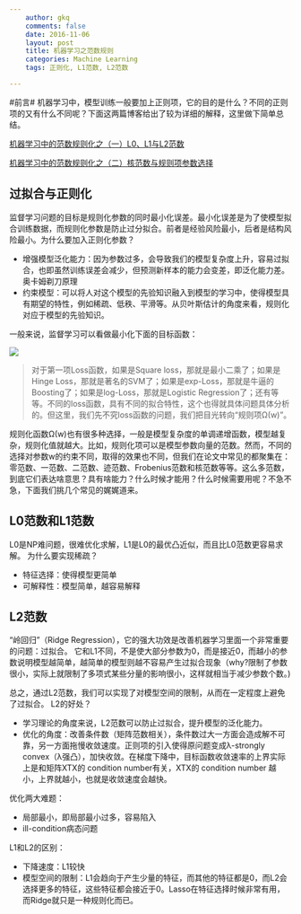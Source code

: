 ```yaml
---
    author: gkq
    comments: false
    date: 2016-11-06
    layout: post
    title: 机器学习之范数规则
    categories: Machine Learning
    tags: 正则化, L1范数, L2范数

---
```


#前言#
机器学习中，模型训练一般要加上正则项，它的目的是什么？不同的正则项的又有什么不同呢？下面这两篇博客给出了较为详细的解释，这里做下简单总结。

[机器学习中的范数规则化之（一）L0、L1与L2范数](http://blog.csdn.net/zouxy09/article/details/24971995/)

[机器学习中的范数规则化之（二）核范数与规则项参数选择](http://blog.csdn.net/zouxy09/article/details/24972869)

## 过拟合与正则化 ##

监督学习问题的目标是规则化参数的同时最小化误差。最小化误差是为了使模型拟合训练数据，而规则化参数是防止过分拟合。前者是经验风险最小，后者是结构风险最小。为什么要加入正则化参数？

- 增强模型泛化能力：因为参数过多，会导致我们的模型复杂度上升，容易过拟合，也即虽然训练误差会减少，但预测新样本的能力会变差，即泛化能力差。
奥卡姆剃刀原理
- 约束模型：可以将人对这个模型的先验知识融入到模型的学习中，使得模型具有期望的特性，例如稀疏、低秩、平滑等。从贝叶斯估计的角度来看，规则化对应于模型的先验知识。

一般来说，监督学习可以看做最小化下面的目标函数：

![](http://img.blog.csdn.net/20140504122253546?watermark/2/text/aHR0cDovL2Jsb2cuY3Nkbi5uZXQvem91eHkwOQ==/font/5a6L5L2T/fontsize/400/fill/I0JBQkFCMA==/dissolve/70/gravity/SouthEast)

> 对于第一项Loss函数，如果是Square loss，那就是最小二乘了；如果是Hinge Loss，那就是著名的SVM了；如果是exp-Loss，那就是牛逼的 Boosting了；如果是log-Loss，那就是Logistic Regression了；还有等等。不同的loss函数，具有不同的拟合特性，这个也得就具体问题具体分析的。但这里，我们先不究loss函数的问题，我们把目光转向“规则项Ω(w)”。

规则化函数Ω(w)也有很多种选择，一般是模型复杂度的单调递增函数，模型越复杂，规则化值就越大。比如，规则化项可以是模型参数向量的范数。然而，不同的选择对参数w的约束不同，取得的效果也不同，但我们在论文中常见的都聚集在：零范数、一范数、二范数、迹范数、Frobenius范数和核范数等等。这么多范数，到底它们表达啥意思？具有啥能力？什么时候才能用？什么时候需要用呢？不急不急，下面我们挑几个常见的娓娓道来。

## L0范数和L1范数 ##
L0是NP难问题，很难优化求解，L1是L0的最优凸近似，而且比L0范数更容易求解。
为什么要实现稀疏？

- 特征选择：使得模型更简单
- 可解释性：模型简单，越容易解释

## L2范数 ##
“岭回归”（Ridge Regression），它的强大功效是改善机器学习里面一个非常重要的问题：过拟合。
它和L1不同，不是使大部分参数为0，而是接近0，而越小的参数说明模型越简单，越简单的模型则越不容易产生过拟合现象（why?限制了参数很小，实际上就限制了多项式某些分量的影响很小，这样就相当于减少参数个数。)

总之，通过L2范数，我们可以实现了对模型空间的限制，从而在一定程度上避免了过拟合。
L2的好处？

- 学习理论的角度来说，L2范数可以防止过拟合，提升模型的泛化能力。
- 优化的角度：改善条件数（矩阵范数相关），条件数过大一方面会造成解不可靠，另一方面拖慢收敛速度。正则项的引入使得原问题变成λ-strongly convex（λ强凸），加快收敛。在梯度下降中，目标函数收敛速率的上界实际上是和矩阵XTX的 condition number有关，XTX的 condition number 越小，上界就越小，也就是收敛速度会越快。

优化两大难题：

- 局部最小，即局部最小过多，容易陷入
- ill-condition病态问题

L1和L2的区别：

- 下降速度：L1较快
- 模型空间的限制：L1会趋向于产生少量的特征，而其他的特征都是0，而L2会选择更多的特征，这些特征都会接近于0。Lasso在特征选择时候非常有用，而Ridge就只是一种规则化而已。